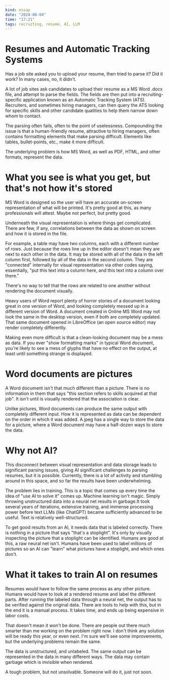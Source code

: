 ```yaml
---
kind: essay
date: "2024-08-04"
time: "17:21"
tags: recruiting, resume, AI, LLM
---
```


# Resumes and Automatic Tracking Systems

Has a job site asked you to upload your resume, then tried to parse it? Did it work? In many cases, no, it didn't.

A lot of job sites ask candidates to upload their resume as a MS Word .docx file, and attempt to parse the fields. The fields are then put into a recruiting-specific application known as an Automatic Tracking System (ATS). Recruiters, and sometimes hiring managers, can then query the ATS looking for specific skills and other candidate qualities to help them narrow down whom to contact.

The parsing often fails, often to the point of uselessness. Compounding the issue is that a human-friendly resume, attractive to hiring managers, often contains formatting elements that make parsing difficult. Elements like tables, bullet-points, etc., make it more difficult.

The underlying problem is how MS Word, as well as PDF, HTML, and other formats, represent the data.

# What you see is what you get, but that's not how it's stored

MS Word is designed so the user will have an accurate on-screen representation of what will be printed. It's pretty good at this, as many professionals will attest. Maybe not perfect, but pretty good.

Underneath the visual representation is where things get complicated. There are few, if any, correlations between the data as shown on screen and how it is stored in the file. 

For example, a table may have two columns, each with a different number of rows. Just because the rows line up in the editor doesn't mean they are next to each other in the data. It may be stored with all of the data in the left column first, followed by all of the data in the second column. They are "connected" internally for visual representation via other codes saying, essentially, "put this text into a column here, and this text into a column over there."

There's no way to tell that the rows are related to one another without rendering the document visually.

Heavy users of Word report plenty of horror stories of a document looking great in one version of Word, and looking completely messed up in a different version of Word. A document created in Online MS Word may not look the same in the desktop version, even if both are completely updated. That same document opened in LibreOffice (an open source editor) may render completely differently.

Making even more difficult is that a clean-looking document may be a mess as data. If you ever "show formatting marks" in typical Word document, you're likely to see a mess of glyphs that have no effect on the output, at least until something strange is displayed.

# Word documents are pictures

A Word document isn't that much different than a picture. There is no information in them that says "this section refers to skills acquired at that job". It isn't until is visually rendered that the association is clear.

Unlike pictures, Word documents can produce the same output with completely different input. How it is represented as data can be dependent on the order in which it was added. A jpeg has a single way to store the data for a picture, where a Word document may have a half-dozen ways to store the data.

# Why not AI?

This disconnect between visual representation and data storage leads to significant parsing issues, giving AI significant challenges to parsing resumes, but it is possible. Currently, there is a lot of activity and stumbling around in this space, and so far the results have been underwhelming. 

The problem lies in training. This is a topic that comes up every time the idea of "use AI to solve it" comes up. Machine learning isn't magic. Simply throwing unstructured data into a neural net results in garbage.It took several years of iterations, extensive training, and immense processing power before text LLMs (like ChatGPT) became sufficiently advanced to be useful. Text is relatively well-structured.

To get good results from an AI, it needs data that is labeled correctly. There is nothing in a picture that says "that's a stoplight". It's only by visually inspecting the picture that a stoplight can be identified. Humans are good at this, a raw neural net isn't. Humans have been used to label millions of pictures so an AI can "learn" what pictures have a stoplight, and which ones don't.

# What it takes to train AI on resumes

Resumes would have to follow the same process as any other picture. Humans would have to look at a rendered resume and label the different parts. After running the labeled data through a neural net, the output has to be verified against the original data. There are tools to help with this, but in the end it is a manual process. It takes time, and ends up being expensive in labor costs. 

That doesn't mean it won't be done. There are people out there much smarter than me working on the problem right now. I don't think any solution will be ready this year, or even next. I'm sure we'll see some improvements, but the underlying problems remain the same. 

The data is unstructured, and unlabeled. The same output can be represented in the data in many different ways. The data may contain garbage which is invisible when rendered.

A tough problem, but not unsolvable. Someone will do it, just not soon.